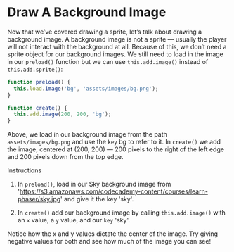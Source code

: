# Draw A Background Image

Now that we’ve covered drawing a sprite, let’s talk about drawing a background image. A background image is not a sprite — usually the player will not interact with the background at all. Because of this, we don’t need a sprite object for our background images. We still need to load in the image in our  `preload()` function but we can use `this.add.image()` instead of `this.add.sprite()`:

```JavaScript
function preload() {
  this.load.image('bg', 'assets/images/bg.png');
}

function create() {
  this.add.image(200, 200, 'bg');
}
```

Above, we load in our background image from the path `assets/images/bg.png` and use the `key` bg to refer to it. In `create()` we add the image, centered at (200, 200) — 200 pixels to the right of the left edge and 200 pixels down from the top edge.

Instructions
1. In `preload()`, load in our Sky background image from 'https://s3.amazonaws.com/codecademy-content/courses/learn-phaser/sky.jpg' and give it the key 'sky'.

2. In `create()` add our background image by calling `this.add.image()` with an `x` value, a `y` value, and our `key` 'sky'.

Notice how the x and y values dictate the center of the image. Try giving negative values for both and see how much of the image you can see!